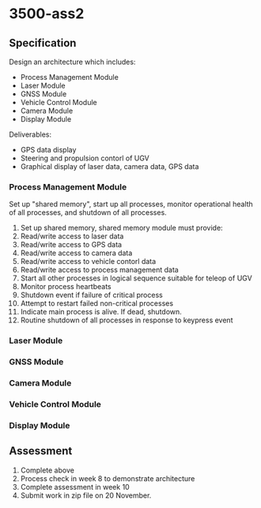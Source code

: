 # 3500-ass2

## Specification

Design an architecture which includes:
- Process Management Module
- Laser Module
- GNSS Module
- Vehicle Control Module
- Camera Module
- Display Module

Deliverables:
- GPS data display
- Steering and propulsion contorl of UGV
- Graphical display of laser data, camera data, GPS data

### Process Management Module
Set up "shared memory", start up all processes, monitor operational health of all processes, and shutdown of all processes.

1. Set up shared memory, shared memory module must provide:
  1. Read/write access to laser data
  2. Read/write access to GPS data
  3. Read/write access to camera data
  4. Read/write access to vehicle contorl data
  5. Read/write access to process management data
2. Start all other processes in logical sequence suitable for teleop of UGV
3. Monitor process heartbeats
  1. Shutdown event if failure of critical process
  2. Attempt to restart failed non-critical processes
  3. Indicate main process is alive. If dead, shutdown.
4. Routine shutdown of all processes in response to keypress event

### Laser Module

### GNSS Module

### Camera Module

### Vehicle Control Module

### Display Module

## Assessment
1. Complete above
2. Process check in week 8 to demonstrate architecture
3. Complete assessment in week 10
4. Submit work in zip file on 20 November.
